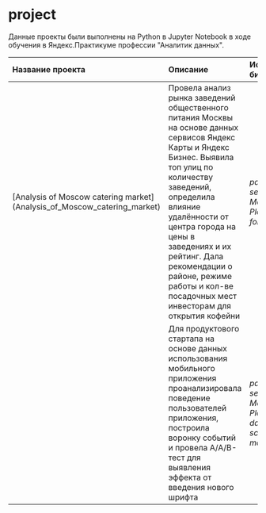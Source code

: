# project
Данные проекты были выполнены на Python в Jupyter Notebook в ходе обучения в Яндекс.Практикуме профессии "Аналитик данных".

| Название проекта | Описание | Используемые библиотеки | 
| :---------------------- | :---------------------- | :---------------------- |
| [Analysis of Moscow catering market] (Analysis_of_Moscow_catering_market)| Провела анализ рынка заведений общественного питания Москвы на основе данных сервисов Яндекс Карты и Яндекс Бизнес. Выявила топ улиц по количеству заведений, определила влияние удалённости от центра города на цены в заведениях и их рейтинг. Дала рекомендации о районе, режиме работы и кол-ве посадочных мест инвесторам для открытия кофейни | *pandas*, *seaborn*, *Matplotlib*, *Plotly*, *json*, *folium* |
| | Для продуктового стартапа на основе данных использования мобильного приложения проанализировала поведение пользователей приложения, построила воронку событий и провела A/A/B-тест для выявления эффекта от введения нового шрифта | *pandas*, *seaborn*, *Matplotlib*, *Plotly*, *numpy*, *datetime*, *scipy.stats*, *math*|
